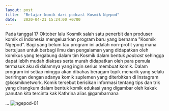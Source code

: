 ```yaml
---
layout: post
title:  "Belajar komik dari podcast Kosmik Ngepod"
date:   2020-04-21 15:24:00 +0700
---
```



Pada tanggal 17 Oktober lalu Kosmik salah satu penerbit dan produser komik di Indonesia mengeluarkan program baru yang bernama "Kosmik Ngepod". Bagi yang belum tau program ini adalah non-profit yang mana bertujuan untuk berbagi ilmu dan pengalaman yang didapatkan oleh komikus yang tergabung dalam tim Kosmik dalam bentuk *podcast* sehingga dapat lebih mudah diakses serta murah didapatkan oleh para pemula termasuk aku di dalamnya yang ingin serius membuat komik. Dalam program ini setiap minggu akan dibahas beragam topik menarik yang selalu beriringan dengan adanya komik suplemen yang diterbitkan di Instagram @kosmiknetwork. Komik tersebut berisikan informasi tentang tips dan trik yang dirangkum dalam bentuk komik edukasi yang digambar oleh kakak panutan kita tercinta kak Kathrina alias @gambarnana

...
![ngepod-01](https://pbs.twimg.com/media/ETZq-1aU4AAwmXK?format=jpg&name=large)


